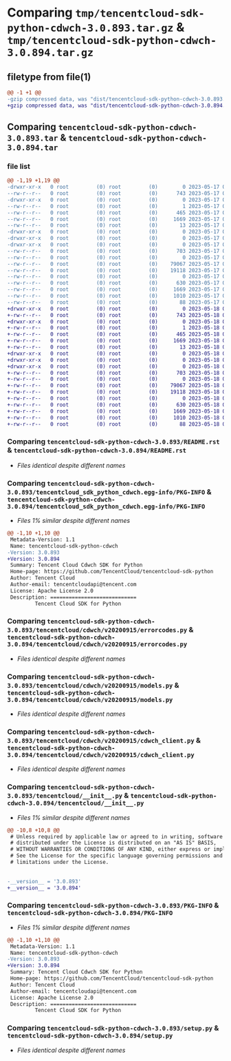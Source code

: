 # Comparing `tmp/tencentcloud-sdk-python-cdwch-3.0.893.tar.gz` & `tmp/tencentcloud-sdk-python-cdwch-3.0.894.tar.gz`

## filetype from file(1)

```diff
@@ -1 +1 @@
-gzip compressed data, was "dist/tencentcloud-sdk-python-cdwch-3.0.893.tar", last modified: Wed May 17 03:25:48 2023, max compression
+gzip compressed data, was "dist/tencentcloud-sdk-python-cdwch-3.0.894.tar", last modified: Thu May 18 00:20:01 2023, max compression
```

## Comparing `tencentcloud-sdk-python-cdwch-3.0.893.tar` & `tencentcloud-sdk-python-cdwch-3.0.894.tar`

### file list

```diff
@@ -1,19 +1,19 @@
-drwxr-xr-x   0 root         (0) root         (0)        0 2023-05-17 03:25:48.000000 tencentcloud-sdk-python-cdwch-3.0.893/
--rw-r--r--   0 root         (0) root         (0)      743 2023-05-17 03:25:47.000000 tencentcloud-sdk-python-cdwch-3.0.893/README.rst
-drwxr-xr-x   0 root         (0) root         (0)        0 2023-05-17 03:25:48.000000 tencentcloud-sdk-python-cdwch-3.0.893/tencentcloud_sdk_python_cdwch.egg-info/
--rw-r--r--   0 root         (0) root         (0)        1 2023-05-17 03:25:48.000000 tencentcloud-sdk-python-cdwch-3.0.893/tencentcloud_sdk_python_cdwch.egg-info/dependency_links.txt
--rw-r--r--   0 root         (0) root         (0)      465 2023-05-17 03:25:48.000000 tencentcloud-sdk-python-cdwch-3.0.893/tencentcloud_sdk_python_cdwch.egg-info/SOURCES.txt
--rw-r--r--   0 root         (0) root         (0)     1669 2023-05-17 03:25:48.000000 tencentcloud-sdk-python-cdwch-3.0.893/tencentcloud_sdk_python_cdwch.egg-info/PKG-INFO
--rw-r--r--   0 root         (0) root         (0)       13 2023-05-17 03:25:48.000000 tencentcloud-sdk-python-cdwch-3.0.893/tencentcloud_sdk_python_cdwch.egg-info/top_level.txt
-drwxr-xr-x   0 root         (0) root         (0)        0 2023-05-17 03:25:48.000000 tencentcloud-sdk-python-cdwch-3.0.893/tencentcloud/
-drwxr-xr-x   0 root         (0) root         (0)        0 2023-05-17 03:25:48.000000 tencentcloud-sdk-python-cdwch-3.0.893/tencentcloud/cdwch/
-drwxr-xr-x   0 root         (0) root         (0)        0 2023-05-17 03:25:48.000000 tencentcloud-sdk-python-cdwch-3.0.893/tencentcloud/cdwch/v20200915/
--rw-r--r--   0 root         (0) root         (0)      703 2023-05-17 03:25:47.000000 tencentcloud-sdk-python-cdwch-3.0.893/tencentcloud/cdwch/v20200915/errorcodes.py
--rw-r--r--   0 root         (0) root         (0)        0 2023-05-17 03:25:47.000000 tencentcloud-sdk-python-cdwch-3.0.893/tencentcloud/cdwch/v20200915/__init__.py
--rw-r--r--   0 root         (0) root         (0)    79067 2023-05-17 03:25:47.000000 tencentcloud-sdk-python-cdwch-3.0.893/tencentcloud/cdwch/v20200915/models.py
--rw-r--r--   0 root         (0) root         (0)    19118 2023-05-17 03:25:47.000000 tencentcloud-sdk-python-cdwch-3.0.893/tencentcloud/cdwch/v20200915/cdwch_client.py
--rw-r--r--   0 root         (0) root         (0)        0 2023-05-17 03:25:47.000000 tencentcloud-sdk-python-cdwch-3.0.893/tencentcloud/cdwch/__init__.py
--rw-r--r--   0 root         (0) root         (0)      630 2023-05-17 03:25:47.000000 tencentcloud-sdk-python-cdwch-3.0.893/tencentcloud/__init__.py
--rw-r--r--   0 root         (0) root         (0)     1669 2023-05-17 03:25:48.000000 tencentcloud-sdk-python-cdwch-3.0.893/PKG-INFO
--rw-r--r--   0 root         (0) root         (0)     1010 2023-05-17 03:25:47.000000 tencentcloud-sdk-python-cdwch-3.0.893/setup.py
--rw-r--r--   0 root         (0) root         (0)       88 2023-05-17 03:25:48.000000 tencentcloud-sdk-python-cdwch-3.0.893/setup.cfg
+drwxr-xr-x   0 root         (0) root         (0)        0 2023-05-18 00:20:01.000000 tencentcloud-sdk-python-cdwch-3.0.894/
+-rw-r--r--   0 root         (0) root         (0)      743 2023-05-18 00:20:01.000000 tencentcloud-sdk-python-cdwch-3.0.894/README.rst
+drwxr-xr-x   0 root         (0) root         (0)        0 2023-05-18 00:20:01.000000 tencentcloud-sdk-python-cdwch-3.0.894/tencentcloud_sdk_python_cdwch.egg-info/
+-rw-r--r--   0 root         (0) root         (0)        1 2023-05-18 00:20:01.000000 tencentcloud-sdk-python-cdwch-3.0.894/tencentcloud_sdk_python_cdwch.egg-info/dependency_links.txt
+-rw-r--r--   0 root         (0) root         (0)      465 2023-05-18 00:20:01.000000 tencentcloud-sdk-python-cdwch-3.0.894/tencentcloud_sdk_python_cdwch.egg-info/SOURCES.txt
+-rw-r--r--   0 root         (0) root         (0)     1669 2023-05-18 00:20:01.000000 tencentcloud-sdk-python-cdwch-3.0.894/tencentcloud_sdk_python_cdwch.egg-info/PKG-INFO
+-rw-r--r--   0 root         (0) root         (0)       13 2023-05-18 00:20:01.000000 tencentcloud-sdk-python-cdwch-3.0.894/tencentcloud_sdk_python_cdwch.egg-info/top_level.txt
+drwxr-xr-x   0 root         (0) root         (0)        0 2023-05-18 00:20:01.000000 tencentcloud-sdk-python-cdwch-3.0.894/tencentcloud/
+drwxr-xr-x   0 root         (0) root         (0)        0 2023-05-18 00:20:01.000000 tencentcloud-sdk-python-cdwch-3.0.894/tencentcloud/cdwch/
+drwxr-xr-x   0 root         (0) root         (0)        0 2023-05-18 00:20:01.000000 tencentcloud-sdk-python-cdwch-3.0.894/tencentcloud/cdwch/v20200915/
+-rw-r--r--   0 root         (0) root         (0)      703 2023-05-18 00:20:01.000000 tencentcloud-sdk-python-cdwch-3.0.894/tencentcloud/cdwch/v20200915/errorcodes.py
+-rw-r--r--   0 root         (0) root         (0)        0 2023-05-18 00:20:01.000000 tencentcloud-sdk-python-cdwch-3.0.894/tencentcloud/cdwch/v20200915/__init__.py
+-rw-r--r--   0 root         (0) root         (0)    79067 2023-05-18 00:20:01.000000 tencentcloud-sdk-python-cdwch-3.0.894/tencentcloud/cdwch/v20200915/models.py
+-rw-r--r--   0 root         (0) root         (0)    19118 2023-05-18 00:20:01.000000 tencentcloud-sdk-python-cdwch-3.0.894/tencentcloud/cdwch/v20200915/cdwch_client.py
+-rw-r--r--   0 root         (0) root         (0)        0 2023-05-18 00:20:01.000000 tencentcloud-sdk-python-cdwch-3.0.894/tencentcloud/cdwch/__init__.py
+-rw-r--r--   0 root         (0) root         (0)      630 2023-05-18 00:20:01.000000 tencentcloud-sdk-python-cdwch-3.0.894/tencentcloud/__init__.py
+-rw-r--r--   0 root         (0) root         (0)     1669 2023-05-18 00:20:01.000000 tencentcloud-sdk-python-cdwch-3.0.894/PKG-INFO
+-rw-r--r--   0 root         (0) root         (0)     1010 2023-05-18 00:20:01.000000 tencentcloud-sdk-python-cdwch-3.0.894/setup.py
+-rw-r--r--   0 root         (0) root         (0)       88 2023-05-18 00:20:01.000000 tencentcloud-sdk-python-cdwch-3.0.894/setup.cfg
```

### Comparing `tencentcloud-sdk-python-cdwch-3.0.893/README.rst` & `tencentcloud-sdk-python-cdwch-3.0.894/README.rst`

 * *Files identical despite different names*

### Comparing `tencentcloud-sdk-python-cdwch-3.0.893/tencentcloud_sdk_python_cdwch.egg-info/PKG-INFO` & `tencentcloud-sdk-python-cdwch-3.0.894/tencentcloud_sdk_python_cdwch.egg-info/PKG-INFO`

 * *Files 1% similar despite different names*

```diff
@@ -1,10 +1,10 @@
 Metadata-Version: 1.1
 Name: tencentcloud-sdk-python-cdwch
-Version: 3.0.893
+Version: 3.0.894
 Summary: Tencent Cloud Cdwch SDK for Python
 Home-page: https://github.com/TencentCloud/tencentcloud-sdk-python
 Author: Tencent Cloud
 Author-email: tencentcloudapi@tencent.com
 License: Apache License 2.0
 Description: ============================
         Tencent Cloud SDK for Python
```

### Comparing `tencentcloud-sdk-python-cdwch-3.0.893/tencentcloud/cdwch/v20200915/errorcodes.py` & `tencentcloud-sdk-python-cdwch-3.0.894/tencentcloud/cdwch/v20200915/errorcodes.py`

 * *Files identical despite different names*

### Comparing `tencentcloud-sdk-python-cdwch-3.0.893/tencentcloud/cdwch/v20200915/models.py` & `tencentcloud-sdk-python-cdwch-3.0.894/tencentcloud/cdwch/v20200915/models.py`

 * *Files identical despite different names*

### Comparing `tencentcloud-sdk-python-cdwch-3.0.893/tencentcloud/cdwch/v20200915/cdwch_client.py` & `tencentcloud-sdk-python-cdwch-3.0.894/tencentcloud/cdwch/v20200915/cdwch_client.py`

 * *Files identical despite different names*

### Comparing `tencentcloud-sdk-python-cdwch-3.0.893/tencentcloud/__init__.py` & `tencentcloud-sdk-python-cdwch-3.0.894/tencentcloud/__init__.py`

 * *Files 1% similar despite different names*

```diff
@@ -10,8 +10,8 @@
 # Unless required by applicable law or agreed to in writing, software
 # distributed under the License is distributed on an "AS IS" BASIS,
 # WITHOUT WARRANTIES OR CONDITIONS OF ANY KIND, either express or implied.
 # See the License for the specific language governing permissions and
 # limitations under the License.
 
 
-__version__ = '3.0.893'
+__version__ = '3.0.894'
```

### Comparing `tencentcloud-sdk-python-cdwch-3.0.893/PKG-INFO` & `tencentcloud-sdk-python-cdwch-3.0.894/PKG-INFO`

 * *Files 1% similar despite different names*

```diff
@@ -1,10 +1,10 @@
 Metadata-Version: 1.1
 Name: tencentcloud-sdk-python-cdwch
-Version: 3.0.893
+Version: 3.0.894
 Summary: Tencent Cloud Cdwch SDK for Python
 Home-page: https://github.com/TencentCloud/tencentcloud-sdk-python
 Author: Tencent Cloud
 Author-email: tencentcloudapi@tencent.com
 License: Apache License 2.0
 Description: ============================
         Tencent Cloud SDK for Python
```

### Comparing `tencentcloud-sdk-python-cdwch-3.0.893/setup.py` & `tencentcloud-sdk-python-cdwch-3.0.894/setup.py`

 * *Files identical despite different names*

